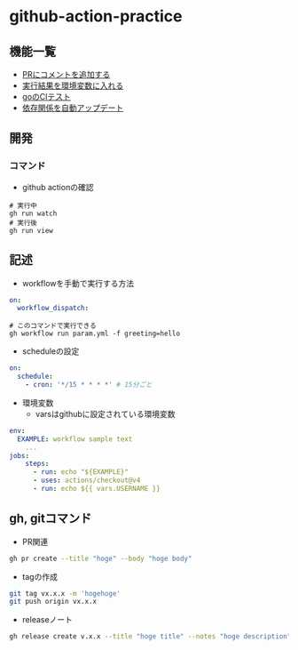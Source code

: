 # github-action-practice

## 機能一覧
- [PRにコメントを追加する](./.github/workflows/pr_comment.yml)
- [実行結果を環境変数に入れる](./.github/workflows/result_output.yml)
- [goのCIテスト](./.github/workflows/go_test.yml)
- [依存関係を自動アップデート](./.github/dependabot.yml)

## 開発
### コマンド
- github actionの確認

```shell
# 実行中
gh run watch
# 実行後
gh run view
```

## 記述
- workflowを手動で実行する方法

```yaml
on: 
  workflow_dispatch:
```

```shell
# このコマンドで実行できる
gh workflow run param.yml -f greeting=hello
```

- scheduleの設定

```yaml
on: 
  schedule:
    - cron: '*/15 * * * *' # 15分ごと
```

- 環境変数
  - varsはgithubに設定されている環境変数
```yaml
env:
  EXAMPLE: workflow sample text
    ...
jobs:
    steps:
      - run: echo "${EXAMPLE}"
      - uses: actions/checkout@v4
      - run: echo ${{ vars.USERNAME }}
```


## gh, gitコマンド
- PR関連

```bash
gh pr create --title "hoge" --body "hoge body"
```

- tagの作成
```bash
git tag vx.x.x -m 'hogehoge'
git push origin vx.x.x
```

- releaseノート
```bash
gh release create v.x.x --title "hoge title" --notes "hoge description"
```